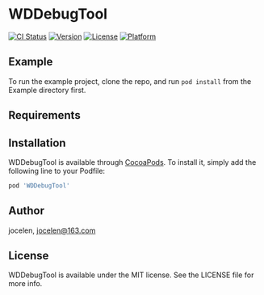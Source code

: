 # WDDebugTool

[![CI Status](https://img.shields.io/travis/jocelen/WDDebugTool.svg?style=flat)](https://travis-ci.org/jocelen/WDDebugTool)
[![Version](https://img.shields.io/cocoapods/v/WDDebugTool.svg?style=flat)](https://cocoapods.org/pods/WDDebugTool)
[![License](https://img.shields.io/cocoapods/l/WDDebugTool.svg?style=flat)](https://cocoapods.org/pods/WDDebugTool)
[![Platform](https://img.shields.io/cocoapods/p/WDDebugTool.svg?style=flat)](https://cocoapods.org/pods/WDDebugTool)

## Example

To run the example project, clone the repo, and run `pod install` from the Example directory first.

## Requirements

## Installation

WDDebugTool is available through [CocoaPods](https://cocoapods.org). To install
it, simply add the following line to your Podfile:

```ruby
pod 'WDDebugTool'
```

## Author

jocelen, jocelen@163.com

## License

WDDebugTool is available under the MIT license. See the LICENSE file for more info.
